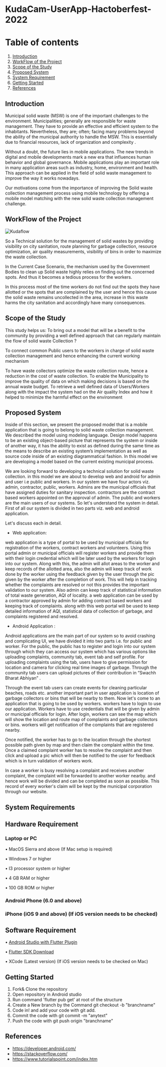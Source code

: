# KudaCam-UserApp-Hactoberfest-2022


# Table of contents
1. [Introduction ](#kt0)
2. [WorkFlow of the Project](#kt1)
3. [Scope of the Study](#kt2)
4. [Proposed System ](#kt3)
5. [System Requirement ](#kt4)
6. [Getting Started](#kt5)
7. [References](#kt6)

<div id='kt0'>

## Introduction 
Municipal solid waste (MSW) is one of the important challenges to the environment. Municipalities; generally are responsible for waste management. They have to provide an effective and efficient system to the inhabitants. Nevertheless, they are; often; facing many problems beyond the ability of the municipal authority to handle the MSW. This is essentially due to financial resources, lack of organization and complexity . 

Without a doubt, the future lies in mobile applications. The new trends in digital and mobile developments mark a new era that influences human behavior and global governance. Mobile applications play an important role in many application areas such as industry, home, environment and health. This approach can be applied in the field of solid waste management to improve the way it works nowadays.

Our motivations come from the importance of improving the Solid waste collection management process using mobile technology by offering a mobile model matching with the new solid waste collection management challenge.


<div id='kt1'>

## WorkFlow of the Project

![Kudaflow](https://user-images.githubusercontent.com/83578700/196770292-2c4c297c-a205-49a2-9e02-e541a666d66e.png)

So a Technical solution for the management of solid wastes by providing visibility on city sanitation, route planning for garbage collection, resource optimization, air quality measurements, visibility of bins in order to maximize the waste collection. 

In the Current Case Scenario, the mechanism used by the Government Bodies to clean up Solid waste highly relies on finding out the concerned spots. And thus it becomes a tedious process for the workers. 

In this process most of the time workers do not find out the spots they have allotted or the spots that are complained by the user and hence this cause the solid waste remains uncollected in the area, increase in this waste harms the city sanitation and accordingly have many consequences. 

<div id='kt2'>

## Scope of the Study

This study helps us:
To bring out a model that will be a benefit to the community by providing a well defined approach that can regularly maintain the flow of solid waste Collection ?

To connect common Public users to the  workers  in charge of solid waste collection management and hence enhancing the current working mechanism 

To have waste collectors optimize the waste collection route, hence a reduction in the cost of waste collection.
To enable the Municipality to improve the quality of data on which making decisions is based on the annual waste budget.
To retrieve a well defined data of Users/Workers along with the impact the system had on the Air quality Index and how it helped to minimize the harmful effect on the environment 

<div id='kt3'>

## Proposed System

Inside of this section, we present the proposed model that is  a mobile application that is going to belong to solid waste collection management. We described the model using modeling language. Design model happens to be an existing object-based picture that represents the system or inside of another way, it has the ability to exist as defined during the same time as the means to describe an existing system’s implementation as well as source code inside of an existing diagrammatical fashion. In this model we are developing a model based on the current existing municipal process. 

We are looking forward to developing a technical solution for solid waste collection. in this model we are about to develop web and android for admin and user i.e public and workers. In our system we have four actors viz. admin, contractor, public, workers. Admins are the municipal officials that have assigned duties for sanitary inspection. contractors are the contract based workers appointed on the approval of admin. The public and workers are the main users of our systems. So let's understand the system in detail. First of all our system is divided in two parts viz. web and android application. 

Let's discuss each in detail.


* Web application:

web application is a type of portal to be used by municipal officials for registration of the workers, contract workers and volunteers. Using this portal admin or municipal officials will register workers and provide them with their login credential which will be later used by the workers for login into our system. Along with this, the admin will allot areas to the worker and keep records of the allotted area, also the admin will keep track of work done by the worker using the feedback given by the user through the pic given by the worker after the completion of work. This will help in tracking whether the complaints are resolved or not this provides the important validation to our system. Also admin can keep track of statistical information of total waste generation, AQI of locality. a web application can be used by a contractor approved by admin for adding contract based workers and keeping track of complaints. along with this web portal will be used to keep detailed information of AQI, statistical data of collection of garbage, and complaints registered and resolved.


* Android Application : 

Android applications are the main part of our system so to avoid crashing and complicating UI, we have divided it into two parts i.e. for public and worker. For the public, the public has to register and login into our system through which they can access our system which has various options like uploading complaints, community tab, event tab and self profile. For uploading complaints using the tab, users have to give permission for location and camera for clicking real time images of garbage. Through the community tab users can upload pictures of their contribution in “Swachh Bharat Abhiyan” .

 Through the event tab users can create events for cleaning particular beaches, roads etc. another important part in user application is location of garbage collectors or bins that will be nearby to them. Now let's come to an application  that is going to be used by workers. workers have to login to use our application. Workers have to use credentials that will be given by admin or municipal officials for login. After login, workers can see the map which will show the location and route map of complaints and garbage collectors or bins. workers will get notification of the complaints that are registered nearby. 

Once notified, the worker has to go to the location through the shortest possible path given by map and then claim the complaint within the time. Once a claimed complaint worker has to resolve the complaint and then click and upload a pic which will then be notified to the user for feedback which is in turn validation of workers work. 

In case a worker is busy resolving a complaint and receives another complaint, the complaint will be forwarded to another worker nearby. and hence work will be divided and can be completed as soon as possible. This record of every worker's claim will be kept by the municipal corporation through our website. 


<div id='kt4'>

## System Requirements 

##	Hardware Requirement

###	Laptop or PC

•	MacOS Sierra and above (If Mac setup is required)

•	Windows 7 or higher

•	I3 processor system or higher

•	4 GB RAM or higher

•	100 GB ROM or higher


###	Android Phone (6.0 and above)

###	iPhone (iOS 9 and above) (If iOS version needs to be checked)

##	Software Requirement

•	[Android Studio with Flutter Plugin](https://link-url-here.org)

• [Flutter SDK Download](https://docs.flutter.dev/get-started/install)

•	XCode (Latest version) (If iOS version needs to be checked on Mac)

<div id='kt5'>

## Getting Started

1. Fork& Clone the repository
2. Open repository in Android studio
3. Run command 'flutter pub get' at root of the structure
4. Create a New branch by the Command git checkout -b "branchname"
5. Code in! and add your code with git add. 
6. Commit the code with git commit -m  "anytext"
7. Push the code with git push origin "branchname"

<div id='kt6'>

## References

-	https://developer.android.com/
-	https://stackoverflow.com/
-	https://www.tutorialspoint.com/index.htm
